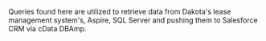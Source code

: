 Queries found here are utilized to retrieve data from Dakota's lease management system's, Aspire, SQL Server and pushing them to 
Salesforce CRM via cData DBAmp.
